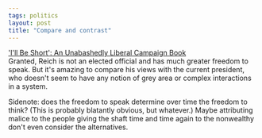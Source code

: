 ```yaml
---
tags: politics
layout: post
title: "Compare and contrast"
---
```




<a href="http://www.nytimes.com/2002/08/04/books/review/04BELLUCT.html">'I'll Be Short': An Unabashedly Liberal Campaign Book</a><br>
Granted, Reich is not an elected official and has much greater freedom to speak. But it's amazing to compare his views with the current president, who doesn't seem to have any notion of grey area or complex interactions in a system.</p>

<p>Sidenote: does the freedom to speak determine over time the freedom to think? (This is probably blatantly obvious, but whatever.) Maybe attributing malice to the people giving the shaft time and time again to the nonwealthy don't even consider the alternatives.</p>


